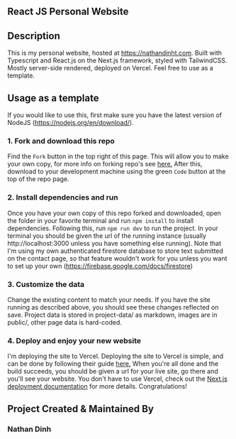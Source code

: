 ## React JS Personal Website

## Description

This is my personal website, hosted at https://nathandinht.com. Built with Typescript and React.js on the Next.js framework, styled with TailwindCSS. Mostly server-side rendered, deployed on Vercel. Feel free to use as a template.

## Usage as a template

If you would like to use this, first make sure you have the latest version of NodeJS (https://nodejs.org/en/download/).

### 1. Fork and download this repo

Find the `Fork` button in the top right of this page. This will allow you to make your own copy, for more info on forking repo's see [here.](https://docs.github.com/en/get-started/quickstart/fork-a-repo#forking-a-repository) After this, download to your development machine using the green `Code` button at the top of the repo page.

### 2. Install dependencies and run

Once you have your own copy of this repo forked and downloaded, open the folder in your favorite terminal and run `npm install` to install dependencies. Following this, run `npm run dev` to run the project. In your terminal you should be given the url of the running instance (usually http://localhost:3000 unless you have something else running). Note that I'm using my own authenticated firestore database to store text submitted on the contact page, so that feature wouldn't work for you unless you want to set up your own (https://firebase.google.com/docs/firestore)

### 3. Customize the data

Change the existing content to match your needs. If you have the site running as described above, you should see these changes reflected on save. Project data is stored in project-data/ as markdown, images are in public/, other page data is hard-coded.

### 4. Deploy and enjoy your new website

I'm deploying the site to Vercel. Deploying the site to Vercel is simple, and can be done by following their guide [here.](https://vercel.com/guides/deploying-nextjs-with-vercel) When you're all done and the build succeeds, you should be given a url for your live site, go there and you'll see your website. You don't have to use Vercel, check out the [Next.js deployment documentation](https://nextjs.org/docs/deployment) for more details. Congratulations!

## Project Created & Maintained By

### Nathan Dinh

